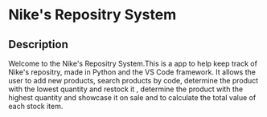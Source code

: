 # Nike's Repositry System

## Description
Welcome to the Nike's Repositry System.This is a app to help keep track of Nike's repositry,
made in Python and the VS Code framework.
It allows the user to add new products, search products by code, determine the product with the lowest quantity and restock it
, determine the product with the highest quantity and showcase it on sale and to calculate the total value of each stock item.
